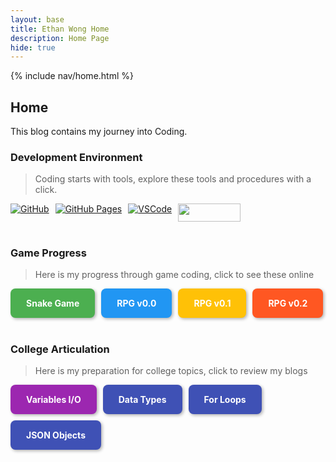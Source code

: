 ```yaml
---
layout: base
title: Ethan Wong Home 
description: Home Page
hide: true
---
```


{% include nav/home.html %}

## Home

This blog contains my journey into Coding.

### Development Environment

> Coding starts with tools, explore these tools and procedures with a click.

<div style="display: flex; flex-wrap: wrap; gap: 10px;">
    <a href="https://github.com/casonpollak/cason_2025">
        <img src="https://img.shields.io/badge/GitHub-181717?style=for-the-badge&logo=github&logoColor=white" alt="GitHub">
    </a>
    <a href="https://casonpollak.github.io/cason_2025/">
        <img src="https://img.shields.io/badge/GitHub%20Pages-327FC7?style=for-the-badge&logo=github&logoColor=white" alt="GitHub Pages">
    </a>
    <a href="https://vscode.dev/">
        <img src="https://img.shields.io/badge/VSCode-007ACC?style=for-the-badge&logo=visual-studio-code&logoColor=white" alt="VSCode">
    </a>
    <a href="https://github.com/features/copilot">
        <img src="https://coreteka.com/wp-content/uploads/2023/03/%D0%A1opilot-by-GitHub.jpg" width="100" height="28.5" /> 
    </a>
</div>

<br>

### Game Progress

> Here is my progress through game coding, click to see these online

<div style="display: flex; flex-wrap: wrap; gap: 10px;">
    <a href="{{site.baseurl}}/snake" style="text-decoration: none;">
        <div style="background-color: #4CAF50; color: white; padding: 15px 25px; border-radius: 8px; font-weight: bold; box-shadow: 2px 2px 5px rgba(0,0,0,0.3); transition: transform 0.3s;">
            Snake Game
        </div>
    </a>
    <a href="{{site.baseurl}}/rpg/" style="text-decoration: none;">
        <div style="background-color: #2196F3; color: white; padding: 15px 25px; border-radius: 8px; font-weight: bold; box-shadow: 2px 2px 5px rgba(0,0,0,0.3); transition: transform 0.3s;">
            RPG v0.0
        </div>
    </a>
    <a href="{{site.baseurl}}/rpg/dot1" style="text-decoration: none;">
        <div style="background-color: #FFC107; color: white; padding: 15px 25px; border-radius: 8px; font-weight: bold; box-shadow: 2px 2px 5px rgba(0,0,0,0.3); transition: transform 0.3s;">
            RPG v0.1
        </div>
    </a>
    <a href="{{site.baseurl}}/rpg/dot2" style="text-decoration: none;">
        <div style="background-color: #FF5722; color: white; padding: 15px 25px; border-radius: 8px; font-weight: bold; box-shadow: 2px 2px 5px rgba(0,0,0,0.3); transition: transform 0.3s;">
            RPG v0.2
        </div>
    </a>
</div>

<br>

### College Articulation

> Here is my preparation for college topics, click to review my blogs

<div style="display: flex; flex-wrap: wrap; gap: 10px;">
    <a href="{{site.baseurl}}/csse/javascript/fundamentals/variables" style="text-decoration: none;">
        <div style="background-color: #9C27B0; color: white; padding: 15px 25px; border-radius: 8px; font-weight: bold; box-shadow: 2px 2px 5px rgba(0,0,0,0.3); transition: transform 0.3s;">
            Variables I/O
        </div>
    </a>
    <a href="{{site.baseurl}}/csse/javascript/fundamentals/data-types/" style="text-decoration: none;">
        <div style="background-color: #3F51B5; color: white; padding: 15px 25px; border-radius: 8px; font-weight: bold; box-shadow: 2px 2px 5px rgba(0,0,0,0.3); transition: transform 0.3s;">
            Data Types
        </div>
    </a>
    <a href="{{site.baseurl}}/csse/javascript/fundamentals/for-loops/" style="text-decoration: none;">
        <div style="background-color: #3F51B5; color: white; padding: 15px 25px; border-radius: 8px; font-weight: bold; box-shadow: 2px 2px 5px rgba(0,0,0,0.3); transition: transform 0.3s;">
            For Loops
        </div>
    </a>
     <a href="{{site.baseurl}}/game/intro/json/" style="text-decoration: none;">
        <div style="background-color: #3F51B5; color: white; padding: 15px 25px; border-radius: 8px; font-weight: bold; box-shadow: 2px 2px 5px rgba(0,0,0,0.3); transition: transform 0.3s;">
            JSON Objects
        </div>
    </a>
</div>

<style>
    a div:hover {
        transform: scale(1.05);
    }
</style>
